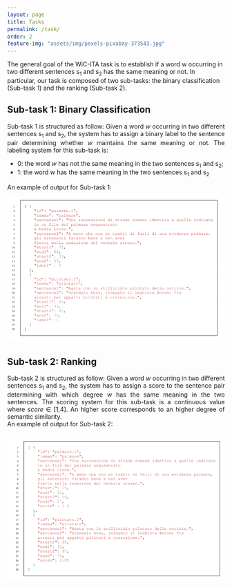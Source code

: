 ```yaml
---
layout: page
title: Tasks
permalink: /task/
order: 2
feature-img: "assets/img/pexels-pixabay-373543.jpg"
---
```


<p>
The general goal of the WiC-ITA task is to establish if a word w occurring in two different sentences s<sub>1</sub> and s<sub>2</sub> has the same meaning or not.
In particular, our task is composed of two sub-tasks: the binary classification (Sub-task 1) and the ranking (Sub-task 2).
</p>


<h2>Sub-task 1: Binary Classification</h2>
<p align="justify">
Sub-task 1 is structured as follow:
Given a word <i>w</i> occurring in two different sentences s<sub>1</sub> and s<sub>2</sub>, the system has to assign a binary label to the sentence pair determining whether <i>w</i> maintains the same meaning or not.
The labeling system for this sub-task is:
 <ul>
  <li>0: the word <i>w</i> has not the same meaning in the two sentences s<sub>1</sub> and s<sub>2</sub>;</li>
  <li>1: the word <i>w</i> has the same meaning in the two sentences s<sub>1</sub> and s<sub>2</sub></li>
</ul> 

An example of output for Sub-task 1:
</p>
<img src="/assets/img/example2.png" alt="example2">




<h2>Sub-task 2: Ranking</h2>
<p align="justify">
Sub-task 2 is structured as follow:
Given a word <i>w</i> occurring in two different sentences s<sub>1</sub> and s<sub>2</sub>, the system has to assign a score to the sentence pair determining with which degree <i>w</i> has the same meaning in the two sentences. 
The scoring system for this sub-task is a continuous value where <i>score</i> &#8712; [1,4].
An higher score corresponds to an higher degree of semantic similarity.
</br>
An example of output for Sub-task 2:
</p>
<img src="/assets/img/example.png" alt="example">

